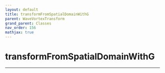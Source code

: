 ```yaml
---
layout: default
title: transformFromSpatialDomainWithG
parent: WaveVortexTransform
grand_parent: Classes
nav_order: 156
mathjax: true
---
```


#  transformFromSpatialDomainWithG




---

